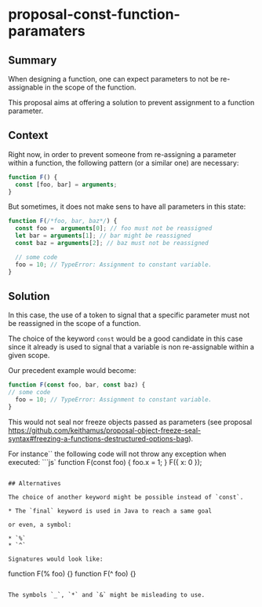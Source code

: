 # proposal-const-function-paramaters

## Summary

When designing a function, one can expect parameters to not be re-assignable in the scope of the function.

This proposal aims at offering a solution to prevent assignment to a function parameter.

## Context

Right now, in order to prevent someone from re-assigning a parameter within a function, the following pattern (or a
similar one) are necessary:

```js
function F() {
  const [foo, bar] = arguments;
}
```

But sometimes, it does not make sens to have all parameters in this state:

```js
function F(/*foo, bar, baz*/) {
  const foo =  arguments[0]; // foo must not be reassigned
  let bar = arguments[1]; // bar might be reassigned
  const baz = arguments[2]; // baz must not be reassigned

  // some code
  foo = 10; // TypeError: Assignment to constant variable.
}
```

## Solution

In this case, the use of a token to signal that a specific parameter must not be reassigned in the scope of a function.

The choice of the keyword `const` would be a good candidate in this case since it already is used to signal that a
variable is non re-assignable within a given scope.

Our precedent example would become:

```js
function F(const foo, bar, const baz) {
// some code
  foo = 10; // TypeError: Assignment to constant variable.
}
```

This would not seal nor freeze objects passed as parameters (see proposal https://github.com/keithamus/proposal-object-freeze-seal-syntax#freezing-a-functions-destructured-options-bag).

For instance`` the following code will not throw any exception when executed:
```js`
function F(const foo) {
  foo.x = 1;
}
F({ x: 0 });
```

## Alternatives

The choice of another keyword might be possible instead of `const`.

* The `final` keyword is used in Java to reach a same goal

or even, a symbol:

* `%`
* `^`

Signatures would look like:
```
function F(% foo) {}
function F(^ foo) {}
```

The symbols `_`, `*` and `&` might be misleading to use.


